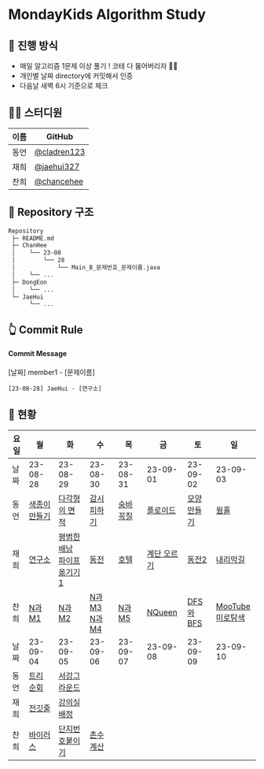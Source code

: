 # MondayKids Algorithm Study

## 🥇 진행 방식

- 매일 알고리즘 1문제 이상 풀기 ! 코테 다 뚫어버리자 👊🏻
- 개인별 날짜 directory에 커밋해서 인증
- 다음날 새벽 6시 기준으로 체크

## 👨‍💻 스터디원

| 이름 | GitHub                                       |
| ---- | -------------------------------------------- |
| 동언 | [@cladren123](https://github.com/cladren123) |
| 재희 | [@jaehui327](https://github.com/jaehui327)   |
| 찬희 | [@chancehee](https://github.com/chancehee)   |

## 📑 Repository 구조

```bash
Repository
 ├─ README.md
 ├─ ChanHee
 │    └── 23-08
 │        └── 28
 │            └── Main_B_문제번호_문제이름.java
 │    └── ...
 ├─ DongEon
 │    └── ...
 └─ JaeHui
      └── ...
```

## 👆 Commit Rule

#### Commit Message

[날짜] member1 - [문제이름]

```
[23-08-28] JaeHui - [연구소]
```

## 📝 현황

| 요일 | 월                                                    | 화                                                           | 수                                                           | 목                                                | 금                                                  | 토                                                   | 일                                                           |
| ---- | ----------------------------------------------------- | ------------------------------------------------------------ | ------------------------------------------------------------ | ------------------------------------------------- | --------------------------------------------------- | ---------------------------------------------------- | ------------------------------------------------------------ |
| 날짜 | 23-08-28                                              | 23-08-29                                                     | 23-08-30                                                     | 23-08-31                                          | 23-09-01                                            | 23-09-02                                             | 23-09-03                                                     |
| 동언 | [색종이 만들기](https://www.acmicpc.net/problem/2630) | [다각형의 면적](https://www.acmicpc.net/problem/2166)        | [감시 피하기](https://www.acmicpc.net/problem/18428)         | [숨바꼭질](https://www.acmicpc.net/problem/13549) | [플로이드](https://www.acmicpc.net/problem/11404)   | [모양 만들기](https://www.acmicpc.net/problem/16932) | [웜홀](https://www.acmicpc.net/problem/1865)                 |
| 재희 | [연구소](https://www.acmicpc.net/problem/14502)       | [평범한 배낭](https://www.acmicpc.net/problem/12865)<br>[파이프 옮기기 1](https://www.acmicpc.net/problem/17070) | [동전](https://www.acmicpc.net/problem/9084)                 | [호텔](https://www.acmicpc.net/problem/1106)      | [계단 오르기](https://www.acmicpc.net/problem/2579) | [동전2](https://www.acmicpc.net/problem/2294)        | [내리막길](https://www.acmicpc.net/problem/1520)             |
| 찬희 | [N과M1](https://www.acmicpc.net/problem/15649)        | [N과M2](https://www.acmicpc.net/problem/15650)               | [N과M3](https://www.acmicpc.net/problem/15651)<br>[N과M4](https://www.acmicpc.net/problem/15652) | [N과M5](https://www.acmicpc.net/problem/15654)    | [NQueen](https://www.acmicpc.net/problem/9663)      | [DFS와BFS](https://www.acmicpc.net/problem/1260)     | [MooTube](https://www.acmicpc.net/problem/15591)<br>[미로탐색](https://www.acmicpc.net/problem/2178) |
| 날짜 | 23-09-04                                              | 23-09-05                                                     | 23-09-06                                                     | 23-09-07                                          | 23-09-08                                            | 23-09-09                                             | 23-09-10                                                     |
| 동언 | [트리 순회](https://www.acmicpc.net/problem/1991)     | [서강그라운드](https://www.acmicpc.net/problem/14938)        |                                                              |                                                   |                                                     |                                                      |                                                              |
| 재희 | [전깃줄](https://www.acmicpc.net/problem/2565)        | [강의실 배정](https://www.acmicpc.net/problem/11000)         |                                                              |                                                   |                                                     |                                                      |                                                              |
| 찬희 | [바이러스](https://www.acmicpc.net/problem/2606)      | [단지번호붙이기](https://www.acmicpc.net/problem/2667)       |  [촌수계산](https://www.acmicpc.net/problem/2644)                                                            |                                                   |                                                     |                                                      |                                                              |
